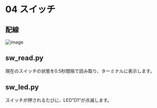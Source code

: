 # 04 スイッチ

## 配線

![image](https://bit-trade-one.co.jp/wp/wp-content/uploads/2020/04/sw)

## sw_read.py

現在のスイッチの状態を0.5秒間隔で読み取り、ターミナルに表示します。

## sw_led.py

スイッチが押されるたびに、LED”D1”が点滅します。
